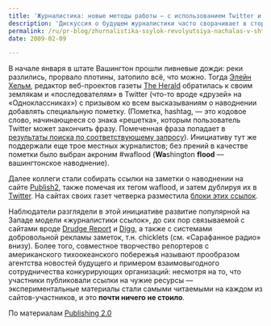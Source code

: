 ```yaml
---
title: 'Журналистика: новые методы работы — с использованием Twitter и веб-служб сбора ссылок'
description: 'Дискуссия о будущем журналистики часто сворачивает в сторону фантастического максимализма: быстрая смерть всех печатных СМИ; срочный созыв международной конференции по пересмотру основ теории и практики и т.п.'
permalink: /ru/pr-blog/zhurnalistika-ssylok-revolyutsiya-nachalas-v-shtate-vashington
date: 2009-02-09

---
```

<p>В начале января в штате Вашингтон прошли ливневые дожди: реки разлились, прорвало плотины, затопило всё, что можно. Тогда <a href="http://twitter.com/ehelm" target="_blank" rel="noopener noreferrer">Элейн Хельм</a>, редактор веб-проектов газеты <a href="http://www.heraldnet.com/" target="_blank" rel="noopener noreferrer">The Herald</a> обратилась к своим землякам и «последователям» в Twitter (что-то вроде «друзей» на «Одноклассниках») с призывом ко всем высказываниям о наводнении добавлять специальную пометку. (Пометка, hashtag, — это кодовое слово, начинающееся со знака «решетка», которым пользователь Twitter может закончить фразу. Помеченная фраза попадает в <a href="http://search.twitter.com/search?q=%23waflood" target="_blank" rel="noopener noreferrer">результаты поиска по соответствующему запросу</a>). Инициативу тут же поддержали еще трое местных журналистов; без прений в качестве пометки было выбран акроним #waflood (<strong>Wa</strong>shington <strong>flood</strong> — вашингтонское наводнение).</p>
<p>Далее коллеги стали собирать ссылки на заметки о наводнении на сайте <a href="http://www.publish2.com/topics/waflood/" target="_blank" rel="noopener noreferrer">Publish2</a>, также помечая их тегом waflood, и затем дублируя их в <a href="http://ru.wikipedia.org/wiki/Twitter" target="_blank" rel="noopener noreferrer">Twitter</a>. На сайтах своих газет четверка разместила <a href="http://www.heraldnet.com/article/20090107/BLOG14/901079987" target="_blank" rel="noopener noreferrer">блоки этих ссылок</a>.</p>
<p>Наблюдатели разглядели в этой инициативе развитие популярной на Западе модели «журналистики ссылок», до сих пор связываемой с сайтами вроде <a href="http://www.drudgereport.com/" target="_blank" rel="noopener noreferrer">Drudge Report</a> и <a href="http://digg.com/" target="_blank" rel="noopener noreferrer">Digg</a>, а также с системами добровольной рекламы заметок, т.н. chicklets (см. «Сарафанное радио» внизу). Более того, совместное творчество репортеров с американского тихоокеанского побережья называют прообразом агентства новостей будущего и примером взаимовыгодного сотрудничества конкурирующих организаций: несмотря на то, что участники публиковали ссылки на чужие ресурсы — экспериментальные материалы стали самыми читаемыми на каждом из сайтов-участников, и это <strong>почти ничего не стоило</strong>.</p>
<p>По материалам <a href="http://publishing2.com/2009/01/09/networked-link-journalism-a-revolution-quietly-begins-in-washington-state/" target="_blank" rel="noopener noreferrer">Publishing 2.0</a></p>

